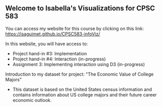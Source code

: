## Welcome to Isabella's Visualizations for CPSC 583

You can access my website for this course by clicking on this link: https://isaguimet.github.io/CPSC583-infoViz/

In this website, you will have access to:
- Project hand-in #3: Implementation
- Project hand-in #4: Interaction (in-progress)
- Assignment 3: Implementing interaction using D3 (in-progress)

Introduction to my dataset for project: "The Economic Value of College Majors"
- This dataset is based on the United States census information and contains information about US college majors and their future career economic outlook.
